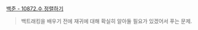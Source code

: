 [백준 - 10872.수 정렬하기
](https://www.acmicpc.net/problem/10872)
> 백트래킹을 배우기 전에 재귀에 대해 확실히 알아둘 필요가 있겠어서 푸는 문제. 